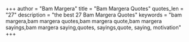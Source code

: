+++
author = "Bam Margera"
title = "Bam Margera Quotes"
quotes_len = "27"
description = "the best 27 Bam Margera Quotes"
keywords = "bam margera,bam margera quotes,bam margera quote,bam margera sayings,bam margera saying,quotes, sayings,quote, saying, motivation"
+++
